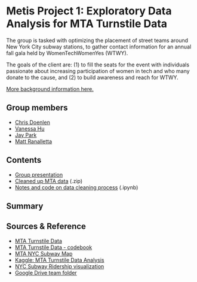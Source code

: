 # Metis Project 1: Exploratory Data Analysis for MTA Turnstile Data

The group is tasked with optimizing the placement of street teams around New York City subway stations, to gather contact information for an annual fall gala held by WomenTechWomenYes (WTWY). 

The goals of the client are: (1) to fill the seats for the event with individuals passionate about increasing participation of women in tech and who many donate to the cause, and (2) to build awareness and reach for WTWY.

[More background information here.](https://github.com/mattranalletta/onl20_ds4/blob/master/curriculum/project-01/project-01-introduction/project_01.md)

## Group members
- [Chris Doenlen](https://github.com/scrapfishies)
- [Vanessa Hu](https://github.com/vanessa920)
- [Jay Park](https://github.com/jcpark376)
- [Matt Ranalletta](https://github.com/mattranalletta)

## Contents
- [Group presentation](https://docs.google.com/presentation/d/1Q_U4rYyoloahitBcZuARr487QZ6sxZb2L_yVPOt2Yb4/edit#slide=id.g99be238712_1_9)
- [Cleaned up MTA data](https://github.com/mattranalletta/ridge_project1_group4/blob/master/mta_clean.zip) (.zip)
- [Notes and code on data cleaning process](https://github.com/mattranalletta/ridge_project1_group4/blob/master/mta_data_cleaning.ipynb) (.ipynb)

## Summary



## Sources & Reference
- [MTA Turnstile Data](http://web.mta.info/developers/turnstile.html)
- [MTA Turnstile Data - codebook](http://web.mta.info/developers/resources/nyct/turnstile/ts_Field_Description.txt)
- [MTA NYC Subway Map](http://web.mta.info/maps/Large_Print_Map.pdf)
- [Kaggle: MTA Turnstile Data Analysis](https://www.kaggle.com/nieyuqi/mta-turnstile-data-analysis)
- [NYC Subway Ridership visualization](https://www.subwayridership.nyc/)
- [Google Drive team folder](https://drive.google.com/drive/folders/1Yim20c7CxVj5_uzsiUyp9n4wStXJZ8AT)
